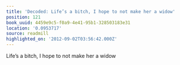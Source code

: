 ```yaml
---
title: 'Decoded: Life’s a bitch, I hope to not make her a widow'
position: 121
book_uuid: 4459e9c5-f0a9-4e41-95b1-328503183e31
location: '0.0953717'
source: readmill
highlighted_on: '2012-09-02T03:56:42.000Z'
---
```


Life’s a bitch, I hope to not make her a widow